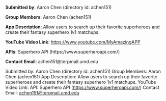 <p><strong>Submitted by</strong>: Aaron Chen (directory id: achen151)</p>
<p><strong>Group Members</strong>: Aaron Chen (achen151)</p>
<p><strong>App Description</strong>: Allow users to search up their favorite superheroes and create their fantasy superhero 1v1 matchups.</p>
<p><strong>YouTube Video Link</strong>: <a href="https://www.youtube.com/MyAmazingAPP">https://www.youtube.com/MyAmazingAPP</a></p>
<p><strong>APIs</strong>: Superhero API (https://www.superheroapi.com/)</p>
<p><strong>Contact Email</strong>: achen151@terpmail.umd.edu</p>

Submitted by: Aaron Chen (directory id: achen151)
Group Members: Aaron Chen (achen151)
App Description: Allow users to search up their favorite superheroes and create their fantasy superhero 1v1 matchups.
YouTube Video Link:
API: Superhero API (https://www.superheroapi.com/)
Contact Email: achen151@terpmail.umd.edu
